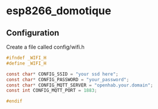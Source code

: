 # esp8266_domotique

## Configuration
Create a file called config/wifi.h
```c
#ifndef _WIFI_H
#define _WIFI_H

const char* CONFIG_SSID = "your ssd here";
const char* CONFIG_PASSWORD = "your_password";
const char* CONFIG_MQTT_SERVER = "openhab.your.domain";
const int CONFIG_MQTT_PORT = 1883;

#endif

```
